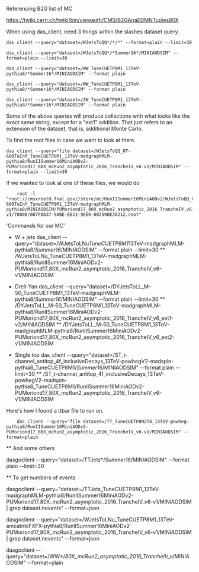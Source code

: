 Referencing B2G list of MC

https://twiki.cern.ch/twiki/bin/viewauth/CMS/B2GAnaEDMNTuples80X


When using das_client, need 3 things within the slashes dataset query. 

    das_client --query="dataset=/WJetsToQQ*/*/*" --format=plain --limit=30

    das_client --query="dataset=/WJetsToQQ*/*Summer16*/MINIAODSIM" --format=plain --limit=30

    das_client --query="dataset=/WW_TuneCUETP8M1_13TeV-pythia8/*Summer16*/MINIAODSIM" --format plain

    das_client --query="dataset=/WW_TuneCUETP8M1_13TeV-pythia8/*Summer16*/MINIAODSIM" --format plain
    
    das_client --query="dataset=/ZW_TuneCUETP8M1_13TeV-pythia8/*Summer16*/MINIAODSIM" --format plain

Some of the above queries will produce collections with what looks like the exact same string, except for a "ext1" addition. 
That just refers to an extension of the dataset, that is, additional Monte Carlo. 



To find the root files in case we want to look at them.

    das_client --query="file dataset=/WJetsToQQ_HT-600ToInf_TuneCUETP8M1_13TeV-madgraphMLM-pythia8/RunIISummer16MiniAODv2-PUMoriond17_80X_mcRun2_asymptotic_2016_TrancheIV_v6-v1/MINIAODSIM" --format=plain --limit=30


If we wanted to look at one of these files, we would do

        root -l "root://cmsxrootd.fnal.gov//store/mc/RunIISummer16MiniAODv2/WJetsToQQ_HT-600ToInf_TuneCUETP8M1_13TeV-madgraphMLM-pythia8/MINIAODSIM/PUMoriond17_80X_mcRun2_asymptotic_2016_TrancheIV_v6-v1/70000/007F0D37-9ABE-E611-9EE6-002590E3A212.root"
        
'Commands for our MC'
* W + jets
     das_client --query="dataset=/WJetsToLNu*TuneCUETP8M1*13TeV-madgraphMLM-pythia8/*Summer16*/MINIAODSIM" --format plain --limit=30
** /WJetsToLNu_TuneCUETP8M1_13TeV-madgraphMLM-pythia8/RunIISummer16MiniAODv2-PUMoriond17_80X_mcRun2_asymptotic_2016_TrancheIV_v6-v1/MINIAODSIM

* Drell-Yan
    das_client --query="dataset=/DYJetsToLL_M-50_TuneCUETP8M1_13TeV-madgraphMLM-pythia8/*Summer16*/MINIAODSIM" --format plain --limit=30
** /DYJetsToLL_M-50_TuneCUETP8M1_13TeV-madgraphMLM-pythia8/RunIISummer16MiniAODv2-PUMoriond17_80X_mcRun2_asymptotic_2016_TrancheIV_v6_ext1-v2/MINIAODSIM
** /DYJetsToLL_M-50_TuneCUETP8M1_13TeV-madgraphMLM-pythia8/RunIISummer16MiniAODv2-PUMoriond17_80X_mcRun2_asymptotic_2016_TrancheIV_v6_ext2-v1/MINIAODSIM

* Single top
    das_client --query="dataset=/ST_t-channel_antitop_4f_inclusiveDecays_13TeV-powhegV2-madspin-pythia8_TuneCUETP8M1/*Summer16*/MINIAODSIM" --format plain --limit=30
** /ST_t-channel_antitop_4f_inclusiveDecays_13TeV-powhegV2-madspin-pythia8_TuneCUETP8M1/RunIISummer16MiniAODv2-PUMoriond17_80X_mcRun2_asymptotic_2016_TrancheIV_v6-v1/MINIAODSIM



Here's how I found a ttbar file to run on. 

        das_client --query="file dataset=/TT_TuneCUETP8M2T4_13TeV-powheg-pythia8/RunIISummer16MiniAODv2-PUMoriond17_80X_mcRun2_asymptotic_2016_TrancheIV_v6-v1/MINIAODSIM" --format=plain


** And some others

dasgoclient --query="dataset=/TTJets*/*Summer16*/MINIAODSIM" --format plain --limit=30


** To get numbers of events

dasgoclient --query="dataset=/TTJets_TuneCUETP8M1_13TeV-madgraphMLM-pythia8/RunIISummer16MiniAODv2-PUMoriond17_80X_mcRun2_asymptotic_2016_TrancheIV_v6-v1/MINIAODSIM | grep dataset.nevents" --format=json

dasgoclient --query="dataset=/WJetsToLNu_TuneCUETP8M1_13TeV-amcatnloFXFX-pythia8/RunIISummer16MiniAODv2-PUMoriond17_80X_mcRun2_asymptotic_2016_TrancheIV_v6-v1/MINIAODSIM | grep dataset.nevents" --format=json

dasgoclient --query="dataset=/WW*/*80X_mcRun2_asymptotic_2016_TrancheIV_v*/MINIAODSIM" --format=plain
